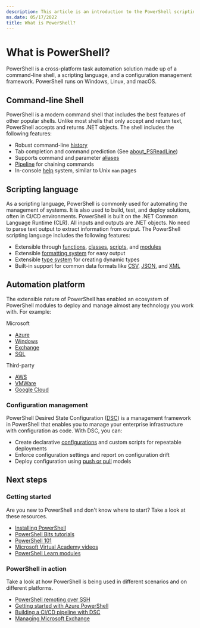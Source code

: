 ```yaml
---
description: This article is an introduction to the PowerShell scripting environment and its features.
ms.date: 05/17/2022
title: What is PowerShell?
---
```


# What is PowerShell?

PowerShell is a cross-platform task automation solution made up of a command-line shell, a scripting
language, and a configuration management framework. PowerShell runs on Windows, Linux, and macOS.

## Command-line Shell

PowerShell is a modern command shell that includes the best features of other popular shells. Unlike
most shells that only accept and return text, PowerShell accepts and returns .NET objects. The shell
includes the following features:

- Robust command-line [history][01]
- Tab completion and command prediction (See [about_PSReadLine][02])
- Supports command and parameter [aliases][03]
- [Pipeline][04] for chaining commands
- In-console [help][05] system, similar to Unix `man` pages

## Scripting language

As a scripting language, PowerShell is commonly used for automating the management of systems. It is
also used to build, test, and deploy solutions, often in CI/CD environments. PowerShell is built on
the .NET Common Language Runtime (CLR). All inputs and outputs are .NET objects. No need to parse
text output to extract information from output. The PowerShell scripting language includes the
following features:

- Extensible through [functions][06], [classes][07], [scripts][08], and
  [modules][09]
- Extensible [formatting system][10] for easy output
- Extensible [type system][11] for creating dynamic types
- Built-in support for common data formats like [CSV][12], [JSON][13], and [XML][14]

## Automation platform

The extensible nature of PowerShell has enabled an ecosystem of PowerShell modules to deploy and
manage almost any technology you work with. For example:

Microsoft

- [Azure][15]
- [Windows][16]
- [Exchange][17]
- [SQL][18]

Third-party

- [AWS][19]
- [VMWare][20]
- [Google Cloud][21]

### Configuration management

PowerShell Desired State Configuration ([DSC][22]) is a management framework in PowerShell that
enables you to manage your enterprise infrastructure with configuration as code. With DSC, you can:

- Create declarative [configurations][23] and custom scripts for repeatable deployments
- Enforce configuration settings and report on configuration drift
- Deploy configuration using [push or pull][24] models

## Next steps

### Getting started

Are you new to PowerShell and don't know where to start? Take a look at these resources.

- [Installing PowerShell][25]
- [PowerShell Bits tutorials][26]
- [PowerShell 101][27]
- [Microsoft Virtual Academy videos][28]
- [PowerShell Learn modules][29]

### PowerShell in action

Take a look at how PowerShell is being used in different scenarios and on different platforms.

- [PowerShell remoting over SSH][30]
- [Getting started with Azure PowerShell][31]
- [Building a CI/CD pipeline with DSC][32]
- [Managing Microsoft Exchange][33]

<!-- link references -->
[01]: /powershell/module/microsoft.powershell.core/about/about_history
[02]: /powershell/module/psreadline/about/about_psreadline
[03]: /powershell/module/microsoft.powershell.core/about/about_aliases
[04]: /powershell/module/microsoft.powershell.core/about/about_pipelines
[05]: /powershell/module/microsoft.powershell.core/get-help
[06]: /powershell/module/microsoft.powershell.core/about/about_functions_advanced
[07]: /powershell/module/microsoft.powershell.core/about/about_classes
[08]: /powershell/module/microsoft.powershell.core/about/about_scripts
[09]: /powershell/module/microsoft.powershell.core/about/about_modules
[10]: /powershell/module/microsoft.powershell.core/about/about_format.ps1xml
[11]: /powershell/module/microsoft.powershell.core/about/about_types.ps1xml
[12]: /powershell/module/microsoft.powershell.utility/convertfrom-csv
[13]: /powershell/module/microsoft.powershell.utility/convertfrom-json
[14]: /powershell/module/microsoft.powershell.utility/convertto-xml
[15]: /powershell/azure
[16]: /powershell/windows/get-started
[17]: /powershell/exchange/exchange-management-shell
[18]: /sql/powershell/sql-server-powershell
[19]: https://aws.amazon.com/powershell/
[20]: https://core.vmware.com/vmware-powercli
[21]: https://cloud.google.com/powershell/
[22]: /powershell/scripting/dsc/overview/dscforengineers
[23]: /powershell/scripting/dsc/configurations/configurations
[24]: /powershell/scripting/dsc/pull-server/enactingconfigurations
[25]: /powershell/scripting/install/installing-powershell
[26]: /powershell/scripting/learn/tutorials/00-introduction
[27]: /powershell/scripting/learn/ps101/00-introduction
[28]: /shows/browse?terms=powershell
[29]: /training/browse/?terms=PowerShell
[30]: /powershell/scripting/learn/remoting/ssh-remoting-in-powershell-core
[31]: /powershell/azure/get-started-azureps
[32]: /azure/devops/pipelines/release/dsc-cicd
[33]: /powershell/exchange/exchange-management-shell
